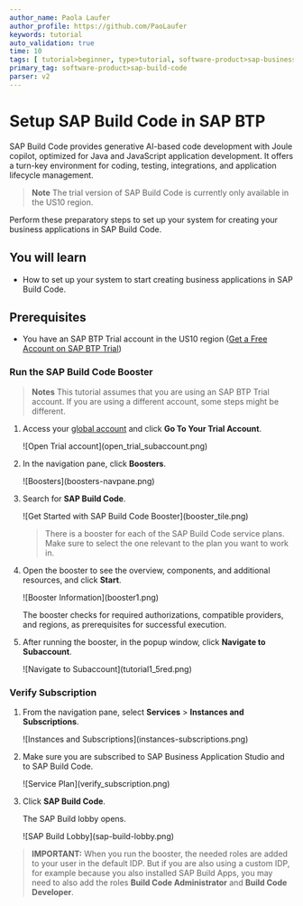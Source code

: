 ```yaml
---
author_name: Paola Laufer
author_profile: https://github.com/PaoLaufer
keywords: tutorial
auto_validation: true
time: 10
tags: [ tutorial>beginner, type>tutorial, software-product>sap-business-application-studio, software-product>sapui5, software-product>sap-mobile-services, software-product-function>sap-fiori-elements, software-product-function>sap-cloud-application-programming-model, software-product>sap-business-technology-platform ]
primary_tag: software-product>sap-build-code
parser: v2
---
```


# Setup SAP Build Code in SAP BTP
<!-- description --> SAP Build Code provides generative AI-based code development with Joule copilot, optimized for Java and JavaScript application development. It offers a turn-key environment for coding, testing, integrations, and application lifecycle management.
>**Note** The trial version of SAP Build Code is currently only available in the US10 region. 

Perform these preparatory steps to set up your system for creating your business applications in SAP Build Code.


## You will learn
- How to set up your system to start creating business applications in SAP Build Code.   

## Prerequisites
 - You have an SAP BTP Trial account in the US10 region ([Get a Free Account on SAP BTP Trial](hcp-create-trial-account)) 

### Run the SAP Build Code Booster

>**Notes** This tutorial assumes that you are using an SAP BTP Trial account. If you are using a different account, some steps might be different. <br>
    

1. Access your [global account](https://account.hanatrial.ondemand.com/) and click **Go To Your Trial Account**.

    <!-- border -->![Open Trial account](open_trial_subaccount.png)

2. In the navigation pane, click **Boosters**. 

    <!-- border -->![Boosters](boosters-navpane.png)
    
3. Search for **SAP Build Code**.
   
    <!-- border -->![Get Started with SAP Build Code Booster](booster_tile.png)

    >There is a booster for each of the SAP Build Code service plans. Make sure to select the one relevant to the plan you want to work in.
    
4. Open the booster to see the overview, components, and additional resources, and click **Start**.

   
    <!-- border -->![Booster Information](booster1.png)

    The booster checks for required authorizations, compatible providers, and regions, as prerequisites for successful execution.

5. After running the booster, in the popup window, click **Navigate to Subaccount**.
    
    <!-- border -->![Navigate to Subaccount](tutorial1_5red.png)


### Verify Subscription
1. From the navigation pane, select **Services** > **Instances and Subscriptions**.
   
    <!-- border -->![Instances and Subscriptions](instances-subscriptions.png)

2. Make sure you are subscribed to SAP Business Application Studio and to SAP Build Code. 

    <!-- border -->![Service Plan](verify_subscription.png)

3. Click **SAP Build Code**.

    The SAP Build lobby opens.

    <!-- border -->![SAP Build Lobby](sap-build-lobby.png)

>**IMPORTANT:** When you run the booster, the needed roles are added to your user in the default IDP. But if you are also using a custom IDP, for example because you also installed SAP Build Apps, you may need to also add the roles **Build Code Administrator** and **Build Code Developer**.   